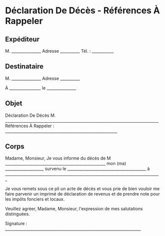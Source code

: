 # Déclaration De Décès - Références À Rappeler

## Expéditeur

M. _______________
Adresse __________
Tél. : ___________

## Destinataire

M. _______________
Adresse __________

À ________________
le _______________

## Objet

Déclaration De Décès
M. ______________________________________________________________________________
Références À Rappeler : _________________________________________________________

## Corps

Madame, Monsieur,
Je vous informe du décès de M ___________________________________________________
mon (ma) ___________________, survenu le ________________________________________
à _______________________________________________________________________________

Je vous remets sous ce pli un acte de décès et vous prie de bien vouloir me faire parvenir un imprimé de déclaration de revenus et de prendre note pour les impôts fonciers et locaux.

Veuillez agréer, Madame, Monsieur, l'expression de mes salutations distinguées.

Signature : _____________________________________________________________________
